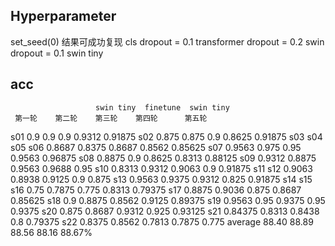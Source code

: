 ## Hyperparameter

set_seed(0)
结果可成功复现
cls dropout = 0.1
transformer dropout = 0.2
swin dropout = 0.1
swin tiny

## acc
                       swin tiny  finetune  swin tiny
     第一轮    第二轮    第三轮    第四轮      第五轮
s01  0.9      0.9      0.9        0.9312     0.91875
s02  0.875    0.875    0.9        0.8625     0.91875
s03
s04
s05
s06  0.8687   0.8375   0.8687     0.8562     0.85625
s07  0.9563   0.975    0.95       0.9563     0.96875
s08  0.8875   0.9      0.8625     0.8313     0.88125
s09  0.9312   0.8875   0.9563     0.9688     0.95
s10  0.8313   0.9312   0.9063     0.9        0.91875
s11
s12  0.9063   0.8938   0.9125     0.9        0.875
s13  0.9563   0.9375   0.9312     0.825      0.91875
s14
s15
s16  0.75     0.7875   0.775      0.8313     0.79375
s17  0.8875   0.9036   0.875      0.8687     0.85625
s18  0.9      0.8875   0.8562     0.9125     0.89375
s19  0.9563   0.95     0.9375     0.95       0.9375
s20  0.875    0.8687   0.9312     0.925      0.93125
s21  0.84375  0.8313   0.8438     0.8        0.79375
s22  0.8375   0.8562   0.7813     0.7875     0.775
average 88.40 88.89    88.56      88.16      88.67%

